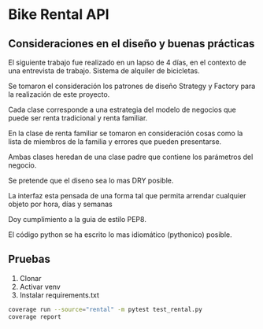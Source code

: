 # Bike Rental API

## Consideraciones en el diseño y buenas prácticas 

El siguiente trabajo fue realizado en un lapso de 4 días, en el contexto de una entrevista de trabajo. Sistema de alquiler de bicicletas. 

Se tomaron el consideración los patrones de diseño Strategy y Factory para la realización de este proyecto.

Cada clase corresponde a una estrategia del modelo de negocios que puede ser renta tradicional y renta familiar.

En la clase de renta familiar se tomaron en consideración cosas como la lista de miembros de la familia y errores que pueden presentarse. 

Ambas clases heredan de una clase padre que contiene los parámetros del negocio.

Se pretende que el diseno sea lo mas DRY posible.

La interfaz esta pensada de una forma tal que permita arrendar cualquier objeto por hora, días y semanas

Doy cumplimiento a la guia de estilo PEP8.

El código python se ha escrito lo mas idiomático (pythonico) posible.


## Pruebas
1. Clonar
2. Activar venv
3. Instalar requirements.txt


```bash
coverage run --source="rental" -m pytest test_rental.py
coverage report
```
